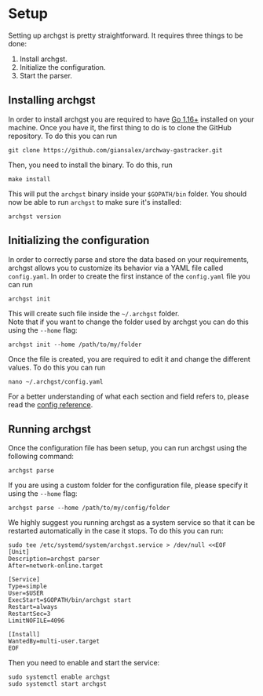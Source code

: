 # Setup 
Setting up archgst is pretty straightforward. It requires three things to be done:
1. Install archgst.
1. Initialize the configuration. 
2. Start the parser. 

## Installing archgst
In order to install archgst you are required to have [Go 1.16+](https://golang.org/dl/) installed on your machine. Once you have it, the first thing to do is to clone the GitHub repository. To do this you can run

```shell
git clone https://github.com/giansalex/archway-gastracker.git
```

Then, you need to install the binary. To do this, run 

```shell
make install
```

This will put the `archgst` binary inside your `$GOPATH/bin` folder. You should now be able to run `archgst` to make sure it's installed: 

```shell
archgst version
```

## Initializing the configuration
In order to correctly parse and store the data based on your requirements, archgst allows you to customize its behavior via a YAML file called `config.yaml`. In order to create the first instance of the `config.yaml` file you can run

```shell
archgst init
```

This will create such file inside the `~/.archgst` folder.  
Note that if you want to change the folder used by archgst you can do this using the `--home` flag: 

```shell
archgst init --home /path/to/my/folder
```

Once the file is created, you are required to edit it and change the different values. To do this you can run 

```shell
nano ~/.archgst/config.yaml
```

For a better understanding of what each section and field refers to, please read the [config reference](https://github.com/forbole/juno/blob/v2/cosmos-stargate/.docs/config.md). 

## Running archgst 
Once the configuration file has been setup, you can run archgst using the following command: 

```shell
archgst parse
```

If you are using a custom folder for the configuration file, please specify it using the `--home` flag: 


```shell
archgst parse --home /path/to/my/config/folder
```

We highly suggest you running archgst as a system service so that it can be restarted automatically in the case it stops. To do this you can run: 

```shell
sudo tee /etc/systemd/system/archgst.service > /dev/null <<EOF
[Unit]
Description=archgst parser
After=network-online.target

[Service]
Type=simple
User=$USER
ExecStart=$GOPATH/bin/archgst start
Restart=always
RestartSec=3
LimitNOFILE=4096

[Install]
WantedBy=multi-user.target
EOF
```

Then you need to enable and start the service:

```shell
sudo systemctl enable archgst
sudo systemctl start archgst
```
